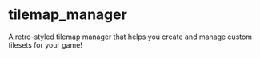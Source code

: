 # tilemap_manager
A retro-styled tilemap manager that helps you create and manage custom tilesets for your game!
